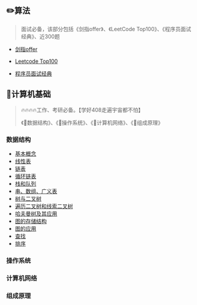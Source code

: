 ## ✏️算法

> 面试必备，该部分包括《剑指offer》、《LeetCode Top100》、《程序员面试经典》、近300题

* [剑指offer](zh-cn/algorithem/剑指offer)

* [Leetcode Top100]()

* [程序员面试经典]()

  

## 📑计算机基础

> 🔥🔥🔥🔥工作、考研必备。【学好408走遍宇宙都不怕】
>
> 《📕数据结构》、《📗操作系统》、《📙计算机网络》、《📘组成原理》

### 数据结构

* [基本概念]()
* [线性表]()
* [链表]()
* [循环链表]()
* [栈和队列]()
* [串、数组、广义表]()
* [树与二叉树]()
* [遍历二叉树和线索二叉树]()
* [哈夫曼树及其应用]()
* [图的存储结构]()
* [图的应用]()
* [查找]()
* [排序]()

### 操作系统

### 计算机网络

### 组成原理



